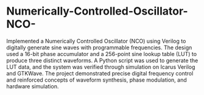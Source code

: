 # Numerically-Controlled-Oscillator-NCO-
Implemented a Numerically Controlled Oscillator (NCO) using Verilog to digitally generate sine waves with programmable frequencies. The design used a 16-bit phase accumulator and a 256-point sine lookup table (LUT) to produce three distinct waveforms. A Python script was used to generate the LUT data, and the system was verified through simulation on Icarus Verilog and GTKWave. The project demonstrated precise digital frequency control and reinforced concepts of waveform synthesis, phase modulation, and hardware simulation.
